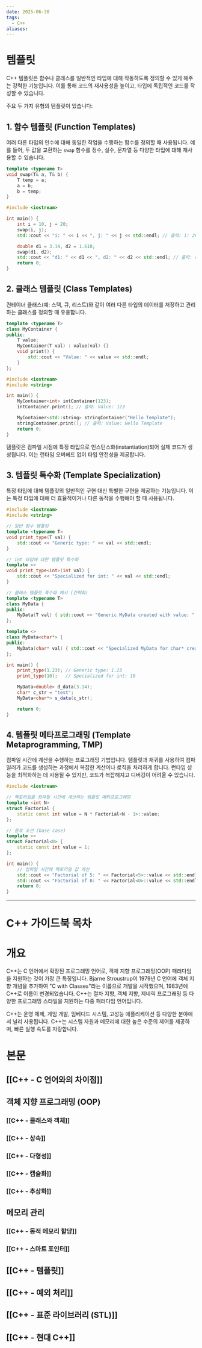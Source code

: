 ```yaml
---
date: 2025-06-30
tags:
  - C++
aliases:
---
```


# 템플릿

C++ 템플릿은 함수나 클래스를 일반적인 타입에 대해 작동하도록 정의할 수 있게 해주는 강력한 기능입니다. 이를 통해 코드의 재사용성을 높이고, 타입에 독립적인 코드를 작성할 수 있습니다.

주요 두 가지 유형의 템플릿이 있습니다:

## 1. 함수 템플릿 (Function Templates)

여러 다른 타입의 인수에 대해 동일한 작업을 수행하는 함수를 정의할 때 사용됩니다. 예를 들어, 두 값을 교환하는 `swap` 함수를 정수, 실수, 문자열 등 다양한 타입에 대해 재사용할 수 있습니다.

```cpp
template <typename T>
void swap(T& a, T& b) {
    T temp = a;
    a = b;
    b = temp;
}

#include <iostream>

int main() {
    int i = 10, j = 20;
    swap(i, j);
    std::cout << "i: " << i << ", j: " << j << std::endl; // 출력: i: 20, j: 10

    double d1 = 3.14, d2 = 1.618;
    swap(d1, d2);
    std::cout << "d1: " << d1 << ", d2: " << d2 << std::endl; // 출력: d1: 1.618, d2: 3.14
    return 0;
}
```

## 2. 클래스 템플릿 (Class Templates)

컨테이너 클래스(예: 스택, 큐, 리스트)와 같이 여러 다른 타입의 데이터를 저장하고 관리하는 클래스를 정의할 때 유용합니다.

```cpp
template <typename T>
class MyContainer {
public:
    T value;
    MyContainer(T val) : value(val) {}
    void print() {
        std::cout << "Value: " << value << std::endl;
    }
};

#include <iostream>
#include <string>

int main() {
    MyContainer<int> intContainer(123);
    intContainer.print(); // 출력: Value: 123

    MyContainer<std::string> stringContainer("Hello Template");
    stringContainer.print(); // 출력: Value: Hello Template
    return 0;
}
```

템플릿은 컴파일 시점에 특정 타입으로 인스턴스화(instantiation)되어 실제 코드가 생성됩니다. 이는 런타임 오버헤드 없이 타입 안전성을 제공합니다.

## 3. 템플릿 특수화 (Template Specialization)

특정 타입에 대해 템플릿의 일반적인 구현 대신 특별한 구현을 제공하는 기능입니다. 이는 특정 타입에 대해 더 효율적이거나 다른 동작을 수행해야 할 때 사용됩니다.

```cpp
#include <iostream>
#include <string>

// 일반 함수 템플릿
template <typename T>
void print_type(T val) {
    std::cout << "Generic type: " << val << std::endl;
}

// int 타입에 대한 템플릿 특수화
template <>
void print_type<int>(int val) {
    std::cout << "Specialized for int: " << val << std::endl;
}

// 클래스 템플릿 특수화 예시 (간략화)
template <typename T>
class MyData {
public:
    MyData(T val) { std::cout << "Generic MyData created with value: " << val << std::endl; }
};

template <>
class MyData<char*> {
public:
    MyData(char* val) { std::cout << "Specialized MyData for char* created with value: " << val << std::endl; }
};

int main() {
    print_type(1.23); // Generic type: 1.23
    print_type(10);   // Specialized for int: 10

    MyData<double> d_data(3.14);
    char* c_str = "test";
    MyData<char*> s_data(c_str);

    return 0;
}
```

## 4. 템플릿 메타프로그래밍 (Template Metaprogramming, TMP)

컴파일 시간에 계산을 수행하는 프로그래밍 기법입니다. 템플릿과 재귀를 사용하여 컴파일러가 코드를 생성하는 과정에서 복잡한 계산이나 로직을 처리하게 합니다. 런타임 성능을 최적화하는 데 사용될 수 있지만, 코드가 복잡해지고 디버깅이 어려울 수 있습니다.

```cpp
#include <iostream>

// 팩토리얼을 컴파일 시간에 계산하는 템플릿 메타프로그래밍
template <int N>
struct Factorial {
    static const int value = N * Factorial<N - 1>::value;
};

// 종료 조건 (base case)
template <>
struct Factorial<0> {
    static const int value = 1;
};

int main() {
    // 컴파일 시간에 팩토리얼 값 계산
    std::cout << "Factorial of 5: " << Factorial<5>::value << std::endl; // 출력: Factorial of 5: 120
    std::cout << "Factorial of 0: " << Factorial<0>::value << std::endl; // 출력: Factorial of 0: 1
    return 0;
}
```

---
# C++ 가이드북 목차

# 개요

C++는 C 언어에서 확장된 프로그래밍 언어로, 객체 지향 프로그래밍(OOP) 패러다임을 지원하는 것이 가장 큰 특징입니다. Bjarne Stroustrup이 1979년 C 언어에 객체 지향 개념을 추가하여 "C with Classes"라는 이름으로 개발을 시작했으며, 1983년에 C++로 이름이 변경되었습니다. C++는 절차 지향, 객체 지향, 제네릭 프로그래밍 등 다양한 프로그래밍 스타일을 지원하는 다중 패러다임 언어입니다.

C++는 운영 체제, 게임 개발, 임베디드 시스템, 고성능 애플리케이션 등 다양한 분야에서 널리 사용됩니다. C++는 시스템 자원과 메모리에 대한 높은 수준의 제어를 제공하며, 빠른 실행 속도를 자랑합니다.

# 본문

## [[C++ - C 언어와의 차이점]]

## 객체 지향 프로그래밍 (OOP)
### [[C++ - 클래스와 객체]]
### [[C++ - 상속]]
### [[C++ - 다형성]]
### [[C++ - 캡슐화]]
### [[C++ - 추상화]]

## 메모리 관리
### [[C++ - 동적 메모리 할당]]
### [[C++ - 스마트 포인터]]

## [[C++ - 템플릿]]

## [[C++ - 예외 처리]]

## [[C++ - 표준 라이브러리 (STL)]]

## [[C++ - 현대 C++]]
